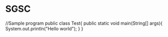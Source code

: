 # SGSC 
//Sample program
public class Test{
public static void main(String[] args){ 
System.out.println("Hello world");
}
}
